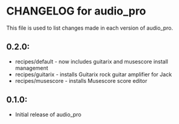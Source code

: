 # CHANGELOG for audio_pro

This file is used to list changes made in each version of audio_pro.

## 0.2.0:

* recipes/default   - now includes guitarix and musescore install management
* recipes/guitarix  - installs Guitarix rock guitar amplifier for Jack
* recipes/musescore - installs Musescore score editor

## 0.1.0:

* Initial release of audio_pro

